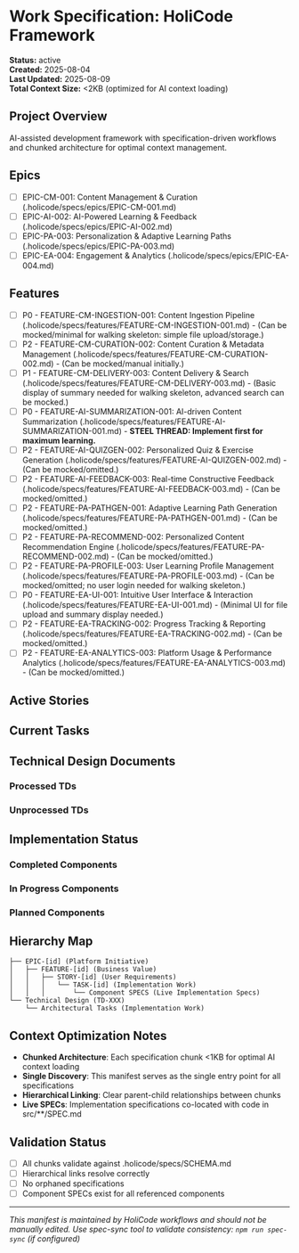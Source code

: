 # Work Specification: HoliCode Framework

**Status:** active  
**Created:** 2025-08-04  
**Last Updated:** 2025-08-09  
**Total Context Size:** <2KB (optimized for AI context loading)

## Project Overview
AI-assisted development framework with specification-driven workflows and chunked architecture for optimal context management.

## Epics
- [ ] EPIC-CM-001: Content Management & Curation (.holicode/specs/epics/EPIC-CM-001.md)
- [ ] EPIC-AI-002: AI-Powered Learning & Feedback (.holicode/specs/epics/EPIC-AI-002.md)
- [ ] EPIC-PA-003: Personalization & Adaptive Learning Paths (.holicode/specs/epics/EPIC-PA-003.md)
- [ ] EPIC-EA-004: Engagement & Analytics (.holicode/specs/epics/EPIC-EA-004.md)

## Features
- [ ] P0 - FEATURE-CM-INGESTION-001: Content Ingestion Pipeline (.holicode/specs/features/FEATURE-CM-INGESTION-001.md) - (Can be mocked/minimal for walking skeleton: simple file upload/storage.)
- [ ] P2 - FEATURE-CM-CURATION-002: Content Curation & Metadata Management (.holicode/specs/features/FEATURE-CM-CURATION-002.md) - (Can be mocked/manual initially.)
- [ ] P1 - FEATURE-CM-DELIVERY-003: Content Delivery & Search (.holicode/specs/features/FEATURE-CM-DELIVERY-003.md) - (Basic display of summary needed for walking skeleton, advanced search can be mocked.)
- [ ] P0 - FEATURE-AI-SUMMARIZATION-001: AI-driven Content Summarization (.holicode/specs/features/FEATURE-AI-SUMMARIZATION-001.md) - **STEEL THREAD: Implement first for maximum learning.**
- [ ] P2 - FEATURE-AI-QUIZGEN-002: Personalized Quiz & Exercise Generation (.holicode/specs/features/FEATURE-AI-QUIZGEN-002.md) - (Can be mocked/omitted.)
- [ ] P2 - FEATURE-AI-FEEDBACK-003: Real-time Constructive Feedback (.holicode/specs/features/FEATURE-AI-FEEDBACK-003.md) - (Can be mocked/omitted.)
- [ ] P2 - FEATURE-PA-PATHGEN-001: Adaptive Learning Path Generation (.holicode/specs/features/FEATURE-PA-PATHGEN-001.md) - (Can be mocked/omitted.)
- [ ] P2 - FEATURE-PA-RECOMMEND-002: Personalized Content Recommendation Engine (.holicode/specs/features/FEATURE-PA-RECOMMEND-002.md) - (Can be mocked/omitted.)
- [ ] P2 - FEATURE-PA-PROFILE-003: User Learning Profile Management (.holicode/specs/features/FEATURE-PA-PROFILE-003.md) - (Can be mocked/omitted; no user login needed for walking skeleton.)
- [ ] P0 - FEATURE-EA-UI-001: Intuitive User Interface & Interaction (.holicode/specs/features/FEATURE-EA-UI-001.md) - (Minimal UI for file upload and summary display needed.)
- [ ] P2 - FEATURE-EA-TRACKING-002: Progress Tracking & Reporting (.holicode/specs/features/FEATURE-EA-TRACKING-002.md) - (Can be mocked/omitted.)
- [ ] P2 - FEATURE-EA-ANALYTICS-003: Platform Usage & Performance Analytics (.holicode/specs/features/FEATURE-EA-ANALYTICS-003.md) - (Can be mocked/omitted.)

## Active Stories  
<!-- Story chunks (<1KB each) linked to parent features -->

## Current Tasks
<!-- Task chunks (<1KB each) with dependency tracking -->

## Technical Design Documents
<!-- Links to TD documents processed by implementation-plan workflow -->
### Processed TDs
<!-- Track which TDs have been converted to tasks to prevent duplicates -->

### Unprocessed TDs
<!-- TDs waiting for task generation -->

## Implementation Status
<!-- Component references as they are implemented -->
### Completed Components

### In Progress Components

### Planned Components

## Hierarchy Map
<!-- Visual representation of chunk relationships for quick navigation -->
```
├── EPIC-[id] (Platform Initiative)
│   ├── FEATURE-[id] (Business Value)
│   │   ├── STORY-[id] (User Requirements)  
│   │   │   └── TASK-[id] (Implementation Work)
│   │   │       └── Component SPECS (Live Implementation Specs)
└── Technical Design (TD-XXX)
    └── Architectural Tasks (Implementation Work)
```

## Context Optimization Notes
- **Chunked Architecture**: Each specification chunk <1KB for optimal AI context loading
- **Single Discovery**: This manifest serves as the single entry point for all specifications
- **Hierarchical Linking**: Clear parent-child relationships between chunks
- **Live SPECs**: Implementation specifications co-located with code in src/**/SPEC.md

## Validation Status
- [ ] All chunks validate against .holicode/specs/SCHEMA.md
- [ ] Hierarchical links resolve correctly
- [ ] No orphaned specifications
- [ ] Component SPECs exist for all referenced components

---
*This manifest is maintained by HoliCode workflows and should not be manually edited.*
*Use spec-sync tool to validate consistency: `npm run spec-sync` (if configured)*
